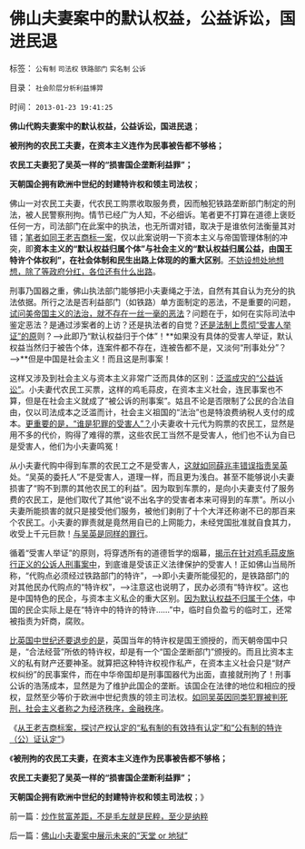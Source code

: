 # 佛山夫妻案中的默认权益，公益诉讼，国进民退

标签： `公有制` `司法权` `铁路部门` `实名制` `公诉` 

目录： `社会阶层分析利益博羿`

时间： `2013-01-23 19:41:25`

**佛山代购夫妻案中的默认权益，公益诉讼，国进民退**；

**被刑拘的农民工夫妻，在资本主义连作为民事被告都不够格；**

**农民工夫妻犯了吴英一样的“损害国企垄断利益罪”；**

**天朝国企拥有欧洲中世纪的封建特许权和领主司法权**；

佛山一对农民工夫妻，代农民工购票收取服务费，因而触犯铁路垄断部门制定的刑法，被人民警察刑拘。情节已经广为人知，不必细诉。笔者更不打算在道德上褒贬任何一方，司法部门在此案中的执法，也无所谓对错，取决于是谁依何法衡量其对错；[笔者如同王老吉商标一案](../../../2013/1/17/从王老吉商标归属案，理解资本主义的法学根据.md)，仅以此案说明一下资本主义与帝国管理体制的冲突，即**资本主义的“默认权益归属个体”与社会主义的“默认权益归属公益，由国王特许个体权利”，在社会体制和民生出路上体现的的重大区别**。[不妨设想处地想想，除了等政府分红，各位还有什么出路](../../../2011/3/18/失业危机＝（前刘易斯拐点＋后刘易斯拐点）.md)。

刑事乃国器之重，佛山执法部门能够把小夫妻绳之于法，自然有其自认为充分的执法依据。所行之法是否利益部门（如铁路）单方面制定的恶法，不是重要的问题，[试问美帝国主义的法治，就不存在一丝一毫的恶法](../../../2011/2/6/人权法治的汰恶留善“恶法能除”.md)？问题在于，如何在实际司法中鉴定恶法？是通过涉案者的上访？还是执法者的自觉？[还是法制上贯彻“受害人举证”的原](../../../2012/4/25/法律援助和法治中的讼棍现象.md)则？——>此即乃“默认权益归于个体”！**如果没有具体的受害人举证，默认权益当然归于被告个体，连案件都不存在，连被告都不是，又淡何“刑事处分”？——>**但是中国是社会主义！而且这是刑事案！

这样又涉及到社会主义与资本主义非常广泛而具体的区别：[泛滥成灾的“公益诉讼”](../../../2012/9/2/公益诉讼恐怕就是法西斯主义.md)。小夫妻代农民工买票，这样的鸡毛蒜皮，在资本主义社会，连民事案也不算，但是在社会主义就成了“被公诉的刑事案”。姑且不论是否限制了公民的合法自由，仅以司法成本之泛滥而计，社会主义祖国的“法治”也是特浪费纳税人支付的成本。[更重要的是，“谁是犯罪的受害人”？](../../../2012/4/25/“受害者举证”排除斯大林正义.md)小夫妻收十元代为购票的农民工，显然是用不多的代价，购得了难得的票，这些农民工当然不是受害人，他们也不认为自已是受害人，他们为小夫妻鸣冤！

从小夫妻代购中得到车票的农民工之不是受害人，[这就如同薛兆丰错误指责吴英](../../../2012/6/10/薛兆丰先生的权威型大脑和吴英案的大字报.md)处。“吴英的委托人”不是受害人，道理一样，而且更为浅白。甚至不能够说小夫妻损害了“购不到票的其他农民工的利益”。因为取到车票的，是向小夫妻支付了服务费的农民工，是他们取代了其他“说不出名字的受害者本来可得到的车票”。所以小夫妻所能损害的就只是接受他们服务，被他们剥削了十个大洋还称谢不已的那百来个农民工。小夫妻的罪责就是竟然用自已的上网能力，未经党国批准就自食其力，收受上千元巨款！[与吴英是同样的罪行](../../../2012/4/25/中国“民主”不重视私有制条件，吴英能往何处逃.md)。

循着“受害人举证”的原则，将穿透所有的道德哲学的烟幕，[揭示在针对鸡毛蒜皮施行正义的公诉人刑事案中](../../../2011/1/24/法治是有成本的；法治也是会破产的.md)，到底谁是受该正义法律保护的受害人！正如佛山当局所称，“代购点必须经过铁路部门的特许”，——>即小夫妻所能侵犯的，是铁路部门的对其他民办代购点的“特许权”，——>注意这也说明了，民办必须有“特许权”。这也是中国特色的民企，与资本主义私企的重大区别。[因为默认权益不归属于个体](../../../2013/1/7/计划经济不可能适度，公有制必定走向极权.md)，中国的民企实际上是在“特许中的特许的特许……”中，临时自负盈亏的临时工，还常被指责为奸商，腐败。

[比英国中世纪还要退步的是](../../../2012/7/7/马尔萨斯主义，自利主义，苏丹主义，自由放任，无政府主义.md)，英国当年的特许权是国王颁授的，而天朝帝国中只是，“合法经营”所依的特许权，却是有一个“国企垄断部门”颁授的。而且比资本主义的私有财产还要神圣。就算把这种特许权视作私产，在资本主义社会只是“财产权纠纷”的民事案件，而在中华帝国却是刑事国器代为出面，直接就刑拘了！刑事公诉的浩荡成本，显然是为了维护此国企的垄断。该国企在法律的地位和相应的授权，显然至少等价于欧洲中世纪贵族的领主司法权。[如同吴英因同类犯罪被判死刑，社会主义者称之为经济秩序，金融秩序](../../../2012/6/10/为什么金融秩序Order吴英该死.md)。

《[从王老吉商标案，探讨产权认定的“私有制的有效持有认定”和“公有制的特许（公）证认定”](../../../2013/1/17/从王老吉商标归属案，理解资本主义的法学根据.md)》

《**被刑拘的农民工夫妻，在资本主义连作为民事被告都不够格；**

**农民工夫妻犯了吴英一样的“损害国企垄断利益罪”；**

**天朝国企拥有欧洲中世纪的封建特许权和领主司法权**；》



前一篇：[炒作贫富差距，不是毛左就是民粹，至少是纳粹](../../../2013/1/22/炒作贫富差距，不是毛左就是民粹，至少是纳粹.md)

后一篇：[佛山小夫妻案中展示未来的“天堂&nbsp;or&nbsp;地狱”](../../../2013/1/23/佛山小夫妻案中展示未来的“天堂or地狱”.md)